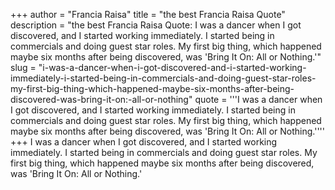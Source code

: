 +++
author = "Francia Raisa"
title = "the best Francia Raisa Quote"
description = "the best Francia Raisa Quote: I was a dancer when I got discovered, and I started working immediately. I started being in commercials and doing guest star roles. My first big thing, which happened maybe six months after being discovered, was 'Bring It On: All or Nothing.'"
slug = "i-was-a-dancer-when-i-got-discovered-and-i-started-working-immediately-i-started-being-in-commercials-and-doing-guest-star-roles-my-first-big-thing-which-happened-maybe-six-months-after-being-discovered-was-bring-it-on:-all-or-nothing"
quote = '''I was a dancer when I got discovered, and I started working immediately. I started being in commercials and doing guest star roles. My first big thing, which happened maybe six months after being discovered, was 'Bring It On: All or Nothing.''''
+++
I was a dancer when I got discovered, and I started working immediately. I started being in commercials and doing guest star roles. My first big thing, which happened maybe six months after being discovered, was 'Bring It On: All or Nothing.'
